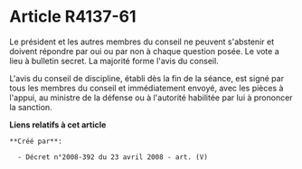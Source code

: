 # Article R4137-61

Le président et les autres membres du conseil ne peuvent s'abstenir et doivent répondre par oui ou par non à chaque question
posée. Le vote a lieu à bulletin secret. La majorité forme l'avis du conseil.

L'avis du conseil de discipline, établi dès la fin de la séance, est signé par tous les membres du conseil et immédiatement
envoyé, avec les pièces à l'appui, au ministre de la défense ou à l'autorité habilitée par lui à prononcer la sanction.

**Liens relatifs à cet article**

	**Créé par**:

	  - Décret n°2008-392 du 23 avril 2008 - art. (V)
